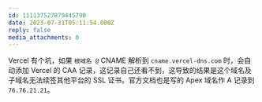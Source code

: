 ```yaml
---
id: 111137527879445790
date: 2023-07-31T05:11:54.000Z
reply: false
media_attachments: 0
---
```


Vercel 有个坑，如果 `根域名 @` CNAME 解析到 `cname.vercel-dns.com` 时，会自动添加 Vercel 的 CAA 记录，这记录自己还看不到，这导致的结果是这个域名及子域名无法续签其他平台的 SSL 证书。官方文档也是写的 Apex 域名作 A 记录到 `76.76.21.21`。

